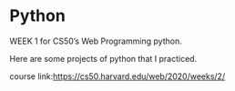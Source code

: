 # Python
WEEK 1 for CS50’s Web Programming python.

Here are some projects of python that I practiced.

course link:https://cs50.harvard.edu/web/2020/weeks/2/
